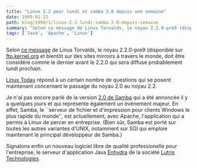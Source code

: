 ```yaml
---
title: "Linux 2.2 pour lundi et samba 2.0 depuis une semaine"
date: 1999-01-22
path: blog/1999/1/linux-2-2-lundi-samba-2-0-depuis-semaine
summary: "Selon ce message de Linus Torvalds, le noyau 2.2.0-pre9 (disponible sur ftp.kernel.org et bientôt sur des sites mirroirs à travers le monde, doit être considéré comme le dernier avant le 2.2.0 qui sera diffusé probablement lundi prochain."
tags: ['Java', 'Apache', 'Linux']
---
```


<P>
Selon <A HREF="http://lwn.net/daily/2.2final.html">ce message</A>
de Linus Torvalds, le noyau 2.2.0-pre9 (disponible sur
<A HREF="ftp://ftp.kernel.org">ftp.kernel.org</A> et bientôt sur des
sites mirroirs à travers le monde, doit être considéré comme
le dernier avant le 2.2.0 qui sera diffusé probablement lundi prochain.
</P>

<P>
<A HREF="http://www.linuxtoday.com/stories/2291.html">Linux Today</A>
répond à un certain nombre de questions qui se posent maintenant
concernant le passage du noyau 2.0 au noyau 2.2.
</P>

<P>
Je n'ai pas encore parlé de la version <A HREF="http://fr.samba.org/samba/whatsnew/samba2.0.press.html">2.0 de
Samba</A> qui a été annoncée il y a quelques jours et qui représente
également un événement majeur. En effet, Samba, le ``serveur de
fichier et d'impression pour clients Windows le plus rapide du monde'',
est actuellement, avec Apache, l'application qui a permis à Linux de
percer en entreprise.  (Bien sûr, Samba est porté sur toutes les autres
variantes d'UNIX, notamment sur SGI qui emploie maintenant le principal
développeur de Samba.)
</P>

<P>
Signalons enfin un nouveau logiciel libre de qualité
professionelle pour l'entreprise, le serveur d'application Java
<A HREF="http://www.enhydra.org/">Enhydra</A> de la société <A HREF="http://www.lutris.com/">Lutris Technologies</A>.
</P>


